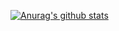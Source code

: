 [![Anurag's github stats](https://github-readme-stats.vercel.app/api?username=ebenryanmallory)](https://github.com/anuraghazra/github-readme-stats)
